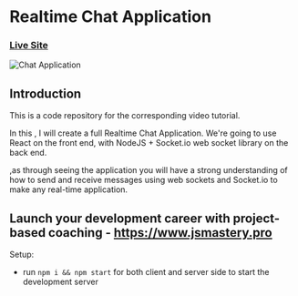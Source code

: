 # Realtime Chat Application

### [Live Site](https://realtime-chat-application.netlify.com)


![Chat Application](https://i.ytimg.com/vi/ZwFA3YMfkoc/maxresdefault.jpg)

## Introduction
This is a code repository for the corresponding video tutorial. 

In this , I will create a full Realtime Chat Application. We're going to use  React on the front end, with NodeJS + Socket.io web socket library on the back end. 

,as through seeing the application you will have a strong understanding of how to send and receive messages using web sockets and Socket.io to make any real-time application.

## Launch your development career with project-based coaching - https://www.jsmastery.pro

Setup:
- run ```npm i && npm start``` for both client and server side to start the development server
